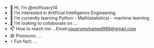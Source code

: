 - 👋 Hi, I’m @moYousry14
- 👀 I’m interested in Artificial Intelligence Engineering
- 🌱 I’m currently learning Python - Math(statistics) - machine learning
- 💞️ I’m looking to collaborate on ...
- 📫 How to reach me ...Email:yousrymohamed999@gmail.com
- 😄 Pronouns: ...
- ⚡ Fun fact: ...

<!---
moYousry14/moYousry14 is a ✨ special ✨ repository because its `README.md` (this file) appears on your GitHub profile.
You can click the Preview link to take a look at your changes.
--->
